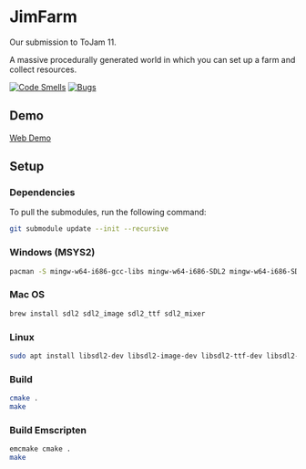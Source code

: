 # JimFarm

Our submission to ToJam 11.

A massive procedurally generated world in which you can set up a farm and collect resources.

[![Code Smells](https://sonarcloud.io/api/project_badges/measure?project=AdsGames_JimFarm&metric=code_smells)](https://sonarcloud.io/summary/new_code?id=AdsGames_JimFarm)
[![Bugs](https://sonarcloud.io/api/project_badges/measure?project=AdsGames_JimFarm&metric=bugs)](https://sonarcloud.io/summary/new_code?id=AdsGames_JimFarm)

## Demo

[Web Demo](https://adsgames.github.io/JimFarm/)

## Setup

### Dependencies

To pull the submodules, run the following command:

```bash
git submodule update --init --recursive
```

### Windows (MSYS2)

```bash
pacman -S mingw-w64-i686-gcc-libs mingw-w64-i686-SDL2 mingw-w64-i686-SDL2_mixer mingw-w64-i686-SDL2_image mingw-w64-i686-SDL2_ttf
```

### Mac OS

```bash
brew install sdl2 sdl2_image sdl2_ttf sdl2_mixer
```

### Linux

```bash
sudo apt install libsdl2-dev libsdl2-image-dev libsdl2-ttf-dev libsdl2-mixer-dev
```

### Build

```bash
cmake .
make
```

### Build Emscripten

```bash
emcmake cmake .
make
```
